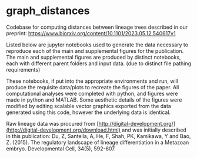 # graph_distances
Codebase for computing distances between lineage trees described in our preprint:
https://www.biorxiv.org/content/10.1101/2023.05.12.540617v1

Listed below are jupyter notebooks used to generate the data necessary to reproduce each of the main and supplemental figures for the publication. The main and supplemental figures are produced by distinct notebooks, each with different parent folders and input data. (due to distinct file pathing requirements)

These notebooks, if put into the appropriate environments and run, will produce the requisite data/plots to recreate the figures of the paper. All computational analyses were completed with python, and figures were made in python and MATLAB. Some aesthetic details of the figures were modified by editing scalable vector graphics exported from the data generated using this code, however the underlying data is identical.

Raw lineage data was procured from [http://digital-development.org/](http://digital-development.org/download.html) and was initially described in this publication:
Du, Z, Santella, A, He, F, Shah, PK, Kamikawa, Y and Bao, Z. (2015). The regulatory landscape of lineage differentiation in a Metazoan embryo. Developmental Cell, 34(5), 592-607.
